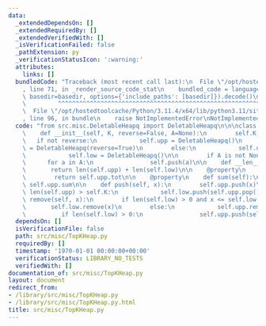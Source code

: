 ```yaml
---
data:
  _extendedDependsOn: []
  _extendedRequiredBy: []
  _extendedVerifiedWith: []
  _isVerificationFailed: false
  _pathExtension: py
  _verificationStatusIcon: ':warning:'
  attributes:
    links: []
  bundledCode: "Traceback (most recent call last):\n  File \"/opt/hostedtoolcache/Python/3.11.4/x64/lib/python3.11/site-packages/onlinejudge_verify/documentation/build.py\"\
    , line 71, in _render_source_code_stat\n    bundled_code = language.bundle(stat.path,\
    \ basedir=basedir, options={'include_paths': [basedir]}).decode()\n          \
    \         ^^^^^^^^^^^^^^^^^^^^^^^^^^^^^^^^^^^^^^^^^^^^^^^^^^^^^^^^^^^^^^^^^^^^^^^^^^^^^^^^^\n\
    \  File \"/opt/hostedtoolcache/Python/3.11.4/x64/lib/python3.11/site-packages/onlinejudge_verify/languages/python.py\"\
    , line 96, in bundle\n    raise NotImplementedError\nNotImplementedError\n"
  code: "from src.misc.DeletableHeapq import DeletableHeapq\n\n\nclass TopKHeap:\n\
    \    def __init__(self, K, reverse=False, A=None):\n        self.K = K\n     \
    \   if not reverse:\n            self.upp = DeletableHeapq()\n            self.low\
    \ = DeletableHeapq(reverse=True)\n        else:\n            self.upp = DeletableHeapq(reverse=True)\n\
    \            self.low = DeletableHeapq()\n\n        if A is not None:\n      \
    \      for a in A:\n                self.push(a)\n\n    def __len__(self):\n \
    \       return len(self.upp) + len(self.low)\n\n    @property\n    def tot(self):\n\
    \        return self.upp.tot\n\n    @property\n    def sum(self):\n        return\
    \ self.upp.sum\n\n    def push(self, x):\n        self.upp.push(x)\n        if\
    \ len(self.upp) > self.K:\n            self.low.push(self.upp.pop())\n\n    def\
    \ remove(self, x):\n        if len(self.low) > 0 and x <= self.low[0]:\n     \
    \       self.low.remove(x)\n        else:\n            self.upp.remove(x)\n  \
    \          if len(self.low) > 0:\n                self.upp.push(self.low.pop())\n"
  dependsOn: []
  isVerificationFile: false
  path: src/misc/TopKHeap.py
  requiredBy: []
  timestamp: '1970-01-01 00:00:00+00:00'
  verificationStatus: LIBRARY_NO_TESTS
  verifiedWith: []
documentation_of: src/misc/TopKHeap.py
layout: document
redirect_from:
- /library/src/misc/TopKHeap.py
- /library/src/misc/TopKHeap.py.html
title: src/misc/TopKHeap.py
---
```

